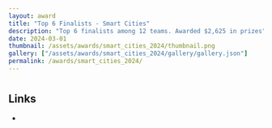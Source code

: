 ```yaml
---
layout: award
title: "Top 6 Finalists - Smart Cities"
description: "Top 6 finalists among 12 teams. Awarded $2,625 in prizes"
date: 2024-03-01
thumbnail: /assets/awards/smart_cities_2024/thumbnail.png
gallery: ["/assets/awards/smart_cities_2024/gallery/gallery.json"]
permalink: /awards/smart_cities_2024/
---
```


#

## Links

-
